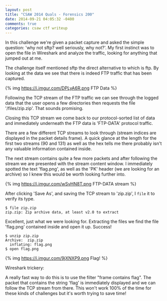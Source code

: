 ```yaml
---
layout: post
title: "CSAW 2014 Quals - Forensics 200"
date: 2014-09-21 04:05:32 -0400
comments: true
categories: csaw ctf writeup
---
```


In this challenge we're given a packet capture and asked the simple question: 'why not sftp? well seriously, why not?'. My first instinct was to open the file in Wireshark and analyze the traffic, looking for anything that jumped out at me.

The challenge itself mentioned sftp the direct alternative to which is ftp. By looking at the data we see that there is indeed FTP traffic that has been captured. 

{% img https://i.imgur.com/DPLyA6R.png FTP Data %}

Following the TCP stream of the FTP traffic we can see through the logged data that the user opens a few directories then requests the file '/files/zip.zip'. That sounds promising.

Closing this TCP stream we come back to our protocol-sorted list of data and immediately underneath the FTP data is 'FTP-DATA' protocol traffic.

There are a few different TCP streams to look through (stream indices are displayed in the packet details frame). A quick glance at the length for the first two streams (90 and 131) as well as the hex tells me there probably isn't any valuable information contained inside.

The next stream contains quite a few more packets and after following the stream we are presented with the stream content window. I immediately spotted the text 'flag.png', as well as the 'PK' header (we are looking for an archive) so I knew this would be worth looking further into.

{% img https://i.imgur.com/wSvHN8T.png FTP-DATA stream %}

After clicking 'Save As', and saving the TCP stream to 'zip.zip', I `file` it to verify its type.

```
$ file zip.zip
zip.zip: Zip archive data, at least v2.0 to extract
```

Excellent, just what we were looking for. Extracting the files we find the file 'flag.png' contained inside and open it up. Success!

```
$ unzip zip.zip
Archive:  zip.zip
  inflating: flag.png
$ open flag.png
```

{% img https://i.imgur.com/9jXNXP9.png Flag! %}

Wireshark trickery:

A really fast way to do this is to use the filter "frame contains flag". The packet that contains the string 'flag' is immediately displayed and we can follow the TCP stream from there. This won't work 100% of the time for these kinds of challenges but it's worth trying to save time!
